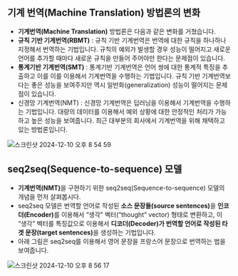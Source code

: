 ## 기계 번역(Machine Translation) 방법론의 변화
- <b>기계번역(Machine Translation)</b> 방법론은 다음과 같은 변화를 거쳤습니다.
- <b>규칙 기반 기계번역(RBMT)</b> : 규칙 기반 기계번역은 번역에 대한 규칙을 하나하나 지정해서 번역하는 기법입니다. 규칙의 예외가 발생할 경우 성능이 떨어지고 새로운 언어를 추가할 때마다 새로운 규칙을 만들어 주어야만 한다는 문제점이 있습니다.
- <b>통계기반 기계번역(SMT)</b> : 통계기반 기계번역은 언어 쌍에 대한 통계적 특징을 추출하고 이를 이를 이용해서 기계번역을 수행하는 기법입니다. 규칙 기반 기계번역보다는 좋은 성능을 보여주지만 역시 일반화(generalization) 성능이 떨어지는 문제점이 있습니다.
- 신경망 기계번역(NMT) : 신경망 기계번역은 딥러닝을 이용해서 기계번역을 수행하는 기법입니다. 대량의 데이터를 이용해서 예외 상황에 대한 안정적인 처리가 가능하고 높은 성능을 보여줍니다. 최근 대부분의 회사에서 기계번역을 위해 채택하고 있는 방법론입니다.

![스크린샷 2024-12-10 오후 8 54 59](https://github.com/user-attachments/assets/b4c2ef93-687b-410e-89d4-b651e71efa18)

## seq2seq(Sequence-to-sequence) 모델

- <b>기계번역(NMT)</b>을 구현하기 위한 seq2seq(Sequence-to-sequence) 모델의 개념을 먼저 살펴봅시다.
- seq2seq 모델은 번역할 언어로 작성된 <b>소스 문장들(source sentences)</b>을 <b>인코더(Encoder)</b>를 이용해서 “생각” 벡터(“thought” vector) 형태로 변환하고, 이 “생각” 벡터를 특징값으로 이용해서 <b>디코더(Decoder)가 번역할 언어로 작성된 타겟 문장(target sentences)</b>을 생성하는 기법입니다.
- 아래 그림은 seq2seq를 이용해서 영어 문장을 프랑스어 문장으로 번역하는 법을 보여줍니다.


![스크린샷 2024-12-10 오후 8 56 17](https://github.com/user-attachments/assets/a0ce8035-64ba-4a7d-b409-38c18d058edf)

